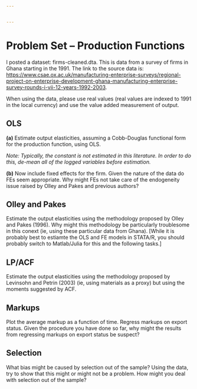 ```yaml
---


---
```


<h1 id="problem-set----production-functions">Problem Set – Production Functions</h1>
<p>I posted a dataset: firms-cleaned.dta. This is data from a survey of firms in Ghana starting in the 1991. The link to the source data is: <a href="https://www.csae.ox.ac.uk/manufacturing-enterprise-surveys/regional-project-on-enterprise-development-ghana-manufacturing-enterprise-survey-rounds-i-vii-12-years-1992-2003">https://www.csae.ox.ac.uk/manufacturing-enterprise-surveys/regional-project-on-enterprise-development-ghana-manufacturing-enterprise-survey-rounds-i-vii-12-years-1992-2003</a>.</p>
<p>When using the data, please use real values (real values are indexed to 1991 in the local currency) and use the value added measurement of output.</p>
<h2 id="ols">OLS</h2>
<p><strong>(a)</strong> Estimate output elasticities, assuming a Cobb-Douglas functional form for the production function, using OLS.</p>
<p><em>Note: Typically, the constant is not estimated in this literature. In order to do this, de-mean all of the logged variables before estimation.</em></p>
<p><strong>(b)</strong> Now include fixed effects for the firm. Given the nature of the data do FEs seem appropriate. Why might FEs not take care of the endogeneity issue raised by Olley and Pakes and previous authors?</p>
<h2 id="olley-and-pakes">Olley and Pakes</h2>
<p>Estimate the output elasticities using the methodology proposed by Olley and Pakes (1996). Why might this methodology be particularly troublesome in this conext (ie, using these particular data from Ghana). [While it is probably best to estiamte the OLS and FE models in STATA/R, you should probably switch to Matlab/Julia for this and the following tasks.]</p>
<h2 id="lpacf">LP/ACF</h2>
<p>Estimate the output elasticities using the methodology proposed by Levinsohn and Petrin (2003) (ie, using materials as a proxy) but using the moments suggested by ACF.</p>
<h2 id="markups">Markups</h2>
<p>Plot the average markup as a function of time. Regress markups on export status. Given the procedure you have done so far, why might the results from regressing markups on export status be suspect?</p>
<h2 id="selection">Selection</h2>
<p>What bias might be caused by selection out of the sample? Using the data, try to show that this might or might not be a problem. How might you deal with selection out of the sample?</p>

